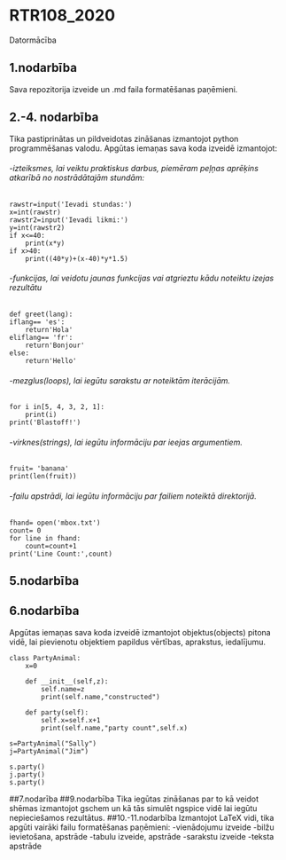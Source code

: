 # RTR108_2020
Datormācība
## 1.nodarbība
Sava repozitorija izveide un .md faila formatēšanas paņēmieni.
## 2.-4. nodarbība
Tika pastiprinātas un pildveidotas zināšanas izmantojot python programmēšanas valodu. 
Apgūtas iemaņas sava koda izveidē izmantojot:
###### -izteiksmes, lai veiktu praktiskus darbus, piemēram peļņas aprēķins atkarībā no nostrādātajām stundām:
```
rawstr=input('Ievadi stundas:')
x=int(rawstr)
rawstr2=input('Ievadi likmi:')
y=int(rawstr2)
if x<=40:
    print(x*y)
if x>40:
    print((40*y)+(x-40)*y*1.5)
```
    
###### -funkcijas, lai veidotu jaunas funkcijas vai atgrieztu kādu noteiktu izejas rezultātu
```
def greet(lang):
iflang== 'es':
    return'Hola'
eliflang== 'fr':
    return'Bonjour'
else:
    return'Hello'
```
    
###### -mezglus(loops), lai iegūtu sarakstu ar noteiktām iterācijām.
```
for i in[5, 4, 3, 2, 1]:
    print(i)
print('Blastoff!')
```
    
###### -virknes(strings), lai iegūtu informāciju par ieejas argumentiem.
```
fruit= 'banana'
print(len(fruit))
```

###### -failu apstrādi, lai iegūtu informāciju par failiem noteiktā direktorijā.
```
fhand= open('mbox.txt')
count= 0
for line in fhand:
    count=count+1
print('Line Count:',count)
```
## 5.nodarbība
## 6.nodarbība
Apgūtas iemaņas sava koda izveidē izmantojot objektus(objects) pitona vidē, lai pievienotu objektiem papildus vērtības, aprakstus, iedalījumu.
```
class PartyAnimal:
    x=0

    def __init__(self,z):
        self.name=z
        print(self.name,"constructed")

    def party(self):
        self.x=self.x+1
        print(self.name,"party count",self.x)

s=PartyAnimal("Sally")
j=PartyAnimal("Jim")

s.party()
j.party()
s.party()
```
##7.nodarība
##9.nodarbība
Tika iegūtas zināšanas par to kā veidot shēmas izmantojot gschem un kā tās simulēt ngspice vidē lai iegūtu nepieciešamos rezultātus.
##10.-11.nodarbība
Izmantojot LaTeX vidi, tika apgūti vairāki failu formatēšanas paņēmieni:
-vienādojumu izveide
-bilžu ievietošana, apstrāde
-tabulu izveide, apstrāde
-sarakstu izveide 
-teksta apstrāde
